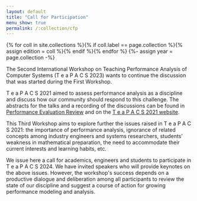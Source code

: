 ```yaml
---
layout: default
title: "Call for Participation"
menu_show: true
permalink: /:collection/cfp
---
```

{% for coll in site.collections %}{% if coll.label == page.collection %}{% assign edition = coll %}{% endif %}{% endfor %} {%- assign year = page.collection -%}

The Second International Workshop on Teaching Performance Analysis of Computer Systems (T e a P A C S 2023) wants to continue the discussion that was started during the First Workshop.

T e a P A C S 2021 aimed to assess performance analysis as a discipline and discuss how our community should respond to this challenge. The abstracts for the talks and a recording of the discussions can be found in [Performance Evaluation Review](https://dl.acm.org/toc/sigmetrics/2022/49/4 ) and on the [T e a P A C S 2021 website](https://www.performance2021.deib.polimi.it/www.performance2021.deib.polimi.it/teapacs/index.html).

This Third Workshop aims to explore further the issues raised in T e a P A C S 2021: the importance of performance analysis, ignorance of related concepts among industry engineers and systems researchers, students' weakness in mathematical preparation, the need to accommodate their current interests and learning habits, etc.

We issue here a call for academics, engineers and students to participate in T e a P A C S 2024.  We have invited speakers who will provide keynotes on the above issues. However, the workshop's success depends on a productive dialogue and deliberation among all participants to review the state of our discipline and suggest a course of action for growing performance modeling and analysis.
